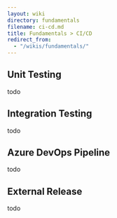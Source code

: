 ```yaml
---
layout: wiki
directory: fundamentals
filename: ci-cd.md
title: Fundamentals > CI/CD
redirect_from:
  - "/wikis/fundamentals/"
---
```

## Unit Testing
todo

## Integration Testing
todo

## Azure DevOps Pipeline
todo

## External Release
todo


